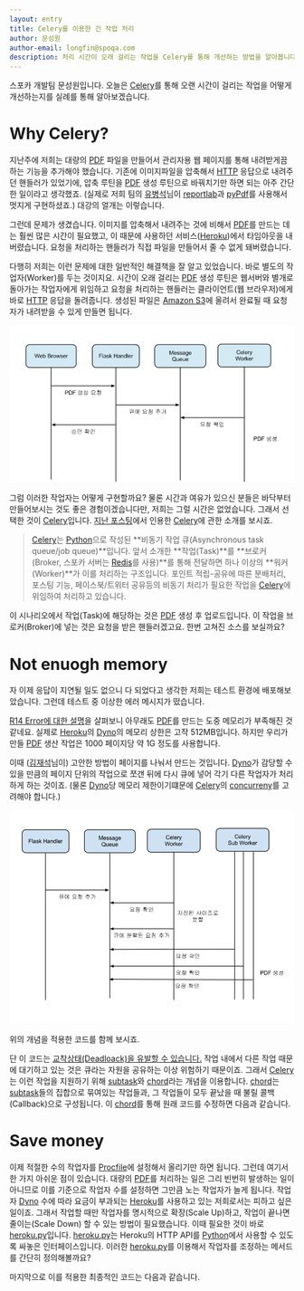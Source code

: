 ```yaml
---
layout: entry
title: Celery를 이용한 긴 작업 처리
author: 문성원
author-email: longfin@spoqa.com
description: 처리 시간이 오래 걸리는 작업을 Celery를 통해 개선하는 방법을 알아봅니다.
---
```


스포카 개발팀 문성원입니다. 오늘은 [Celery]를 통해 오랜 시간이 걸리는 작업을 어떻게 개선하는지를 실례를 통해 알아보겠습니다.

# Why Celery?

지난주에 저희는 대량의 [PDF] 파일을 만들어서 관리자용 웹 페이지를 통해 내려받게끔 하는 기능을 추가해야 했습니다. 기존에 이미지파일을 압축해서 [HTTP] 응답으로 내려주던 핸들러가 있었기에, 압축 루틴을 [PDF] 생성 루틴으로 바꿔치기만 하면 되는 아주 간단한 일이라고 생각했죠. (실제로 저희 팀의 [유병석](https://github.com/akaz00)님이 [reportlab]과 [pyPdf]를 사용해서 멋지게 구현하셨죠.) 대강의 얼개는 이렇습니다.

<script src="https://gist.github.com/2817829.js?file=src1.py"></script>

그런데 문제가 생겼습니다. 이미지를 압축해서 내려주는 것에 비해서 [PDF]를 만드는 데는 훨씬 많은 시간이 필요했고, 이 때문에 사용하던 서비스([Heroku])에서 타임아웃을 내버렸습니다. 요청을 처리하는 핸들러가 직접 파일을 만들어서 줄 수 없게 돼버렸습니다.

다행히 저희는 이런 문제에 대한 일반적인 해결책을 잘 알고 있었습니다. 바로 별도의 작업자(Worker)를 두는 것이지요. 시간이 오래 걸리는 [PDF] 생성 루틴은 웹서버와 별개로 돌아가는 작업자에게 위임하고 요청을 처리하는 핸들러는 클라이언트(웹 브라우저)에게 바로 [HTTP] 응답을 돌려줍니다. 생성된 파일은 [Amazon S3]에 올려서 완료될 때 요청자가 내려받을 수 있게 만들면 됩니다.

![list](/images/2012-05-29/1.png)

그럼 이러한 작업자는 어떻게 구현할까요? 물론 시간과 여유가 있으신 분들은 바닥부터 만들어보시는 것도 좋은 경험이겠습니다만, 저희는 그럴 시간은 없었습니다. 그래서 선택한 것이 [Celery]입니다. [지난 포스팅](https://spoqa.github.io/2011/12/24/about-spoqa-server-stack.html)에서 인용한 [Celery]에 관한 소개를 보시죠.

> [Celery]는 [Python]으로 작성된 **비동기 작업 큐(Asynchronous task queue/job queue)**입니다. 앞서 소개한 **작업(Task)**를 **브로커(Broker, 스포카 서버는 [Redis]를 사용)**를 통해 전달하면 하나 이상의 **워커(Worker)**가 이를 처리하는 구조입니다. 포인트 적립-공유에 따른 분배처리, 포스팅 기능, 페이스북/트위터 공유등의 비동기 처리가 필요한 작업을 [Celery]에 위임하여 처리하고 있습니다.

이 시나리오에서 작업(Task)에 해당하는 것은 [PDF] 생성 후 업로드입니다. 이 작업을 브로커(Broker)에 넣는 것은 요청을 받은 핸들러겠고요. 한번 고쳐진 소스를 보실까요?

<script src="https://gist.github.com/2817829.js?file=src2.py"></script>

# Not enuogh memory

자 이제 응답이 지연될 일도 없으니 다 되었다고 생각한 저희는 테스트 환경에 배포해보았습니다. 그런데 테스트 중 이상한 에러 메시지가 떴습니다.

<script src="https://gist.github.com/2817829.js?file=src3"></script>

[R14 Error에 대한 설명](https://devcenter.heroku.com/articles/error-codes#r14__memory_quota_exceeded)을 살펴보니 아무래도 [PDF]를 만드는 도중 메모리가 부족해진 것 같네요. 실제로 [Heroku]의 [Dyno]의 메모리 상한은 고작 512MB입니다. 하지만 우리가 만들 [PDF] 생산 작업은 1000 페이지당 약 1G 정도를 사용합니다. 

이때 ([김재석](http://jck.im)님이) 고안한 방법이 페이지를 나눠서 만드는 것입니다. [Dyno]가 감당할 수 있을 만큼의 페이지 단위의 작업으로 쪼갠 뒤에 다시 큐에 넣어 각기 다른 작업자가 처리하게 하는 것이죠. (물론 [Dyno]당 메모리 제한이기떄문에 [Celery]의 [concurreny](http://docs.celeryproject.org/en/latest/configuration.html#concurrency-settings)를 고려해야 합니다.) 

![list](/images/2012-05-29/2.png)

위의 개념을 적용한 코드를 함께 보시죠.

<script src="https://gist.github.com/2817829.js?file=src4.py"></script>

단 이 코드는 [교착상태(Deadloack)을 유발할 수 있습니다.](http://docs.celeryproject.org/en/latest/userguide/tasks.html#avoid-launching-synchronous-subtasks) 작업 내에서 다른 작업 때문에 대기하고 있는 것은 큐라는 자원을 공유하는 이상 위험하기 때문이죠. 그래서 [Celery]는 이런 작업을 지원하기 위해 [subtask]와 [chord]라는 개념을 이용합니다. [chord]는 [subtask]들의 집합으로 묶여있는 작업들과, 그 작업들이 모두 끝났을 때 불릴 콜백(Callback)으로 구성됩니다. 이 [chord]를 통해 원래 코드를 수정하면 다음과 같습니다.

<script src="https://gist.github.com/2817829.js?file=src5.py"></script>

# Save money

이제 적절한 수의 작업자를 [Procfile]에 설정해서 올리기만 하면 됩니다. 그런데 여기서 한 가지 아쉬운 점이 있습니다. 대량의 [PDF]를 처리하는 일은 그리 빈번히 발생하는 일이 아니므로 이를 기준으로 작업자 수를 설정하면 그만큼 노는 작업자가 늘게 됩니다. 작업자 [Dyno] 수에 따라 요금이 부과되는 [Heroku]를 사용하고 있는 저희로서는 피하고 싶은 일이죠. 그래서 작업할 때만 작업자를 명시적으로 확장(Scale Up)하고, 작업이 끝나면 줄이는(Scale Down) 할 수 있는 방법이 필요했습니다. 이때 필요한 것이 바로 [heroku.py]입니다. [heroku.py]는 Heroku의 HTTP API를 [Python]에서 사용할 수 있도록 싸놓은 인터페이스입니다. 이러한 [heroku.py]를 이용해서 작업자를 조정하는 메서드를 간단히 정의해볼까요?

<script src="https://gist.github.com/2817829.js?file=src6.py"></script>


마지막으로 이를 적용한 최종적인 코드는 다음과 같습니다.

<script src="https://gist.github.com/2817829.js?file=src7.py"></script>

[PDF]: http://ko.wikipedia.org/wiki/PDF
[HTTP]: http://en.wikipedia.org/wiki/Hypertext_Transfer_Protocol
[Redis]: http://redis.io/
[Celery]: http://celeryproject.org/
[Amazon S3]: http://aws.amazon.com/ko/s3/
[reportlab]: http://www.reportlab.com/software/opensource/
[pyPdf]: http://pybrary.net/pyPdf/
[Heroku]: http://www.heroku.com/
[Python]: http://www.python.org/
[Dyno]: https://devcenter.heroku.com/articles/dynos
[subtask]: http://docs.celeryproject.org/en/latest/userguide/tasksets.html#subtasks
[chord]: http://docs.celeryproject.org/en/latest/userguide/tasksets.html#chords
[Procfile]: https://devcenter.heroku.com/articles/procfile
[heroku.py]: https://github.com/heroku/heroku.py

